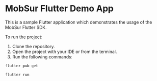 # MobSur Flutter Demo App

This is a sample Flutter application which demonstrates the usage of the MobSur Flutter SDK.

To run the project:

1. Clone the repository.
2. Open the project with your IDE or from the terminal.
3. Run the following commands:

```xml
flutter pub get
```

```xml
flutter run
```
